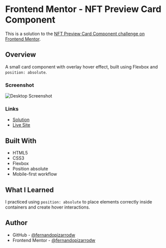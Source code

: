 # Frontend Mentor - NFT Preview Card Component

This is a solution to the [NFT Preview Card Component challenge on Frontend Mentor](https://www.frontendmentor.io/challenges/nft-preview-card-component-SbdUL_w0U).

## Overview

A small card component with overlay hover effect, built using Flexbox and `position: absolute`.

### Screenshot

![Desktop Screenshot](./screenshot.jpg)

### Links

- [Solution](https://www.frontendmentor.io/solutions/nft-preview-card-component-7389AxXojI)
- [Live Site](https://fernandopizarrodw.github.io/nft-preview-card-component/)

## Built With

- HTML5
- CSS3
- Flexbox
- Position absolute
- Mobile-first workflow

## What I Learned

I practiced using `position: absolute` to place elements correctly inside containers and create hover interactions.

## Author

- GitHub - [@fernandopizarrodw](https://github.com/fernandopizarrodw)
- Frontend Mentor - [@fernandopizarrodw](https://www.frontendmentor.io/profile/fernandopizarrodw)
